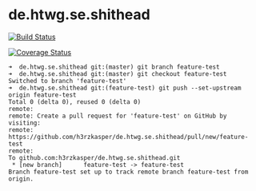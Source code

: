 # de.htwg.se.shithead

[![Build Status](https://travis-ci.org/h3rzkasper/de.htwg.se.shithead.svg?branch=development)](https://travis-ci.org/h3rzkasper/de.htwg.se.shithead)

[![Coverage Status](https://coveralls.io/repos/github/h3rzkasper/de.htwg.se.shithead/badge.svg?branch=development)](https://coveralls.io/github/h3rzkasper/de.htwg.se.shithead?branch=development)

```
➜  de.htwg.se.shithead git:(master) git branch feature-test
➜  de.htwg.se.shithead git:(master) git checkout feature-test
Switched to branch 'feature-test'
➜  de.htwg.se.shithead git:(feature-test) git push --set-upstream origin feature-test
Total 0 (delta 0), reused 0 (delta 0)
remote:
remote: Create a pull request for 'feature-test' on GitHub by visiting:
remote:      https://github.com/h3rzkasper/de.htwg.se.shithead/pull/new/feature-test
remote:
To github.com:h3rzkasper/de.htwg.se.shithead.git
 * [new branch]      feature-test -> feature-test
Branch feature-test set up to track remote branch feature-test from origin.
```
